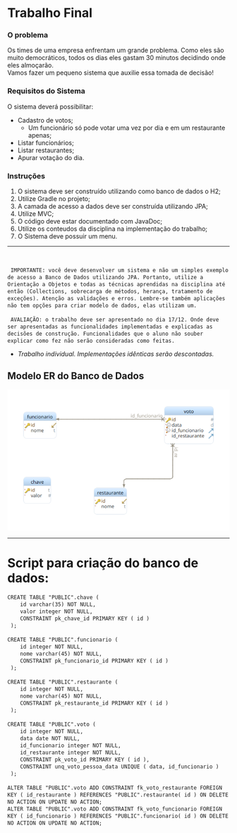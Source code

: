 # Trabalho Final

### O problema
Os times de uma empresa enfrentam um grande problema. Como eles são muito democráticos, todos os dias eles gastam 30 minutos decidindo onde eles almoçarão.<br>
Vamos fazer um pequeno sistema que auxilie essa tomada de decisão!


### Requisitos do Sistema

O sistema deverá possibilitar:

- Cadastro de votos;
    - Um funcionário só pode votar uma vez por dia e em um restaurante apenas;
- Listar funcionários;
- Listar restaurantes;
- Apurar votação do dia.


### Instruções

1. O sistema deve ser construído utilizando como banco de dados o H2;
2. Utilize Gradle no projeto;
3. A camada de acesso a dados deve ser construída utilizando JPA;
4. Utilize MVC;
5. O código deve estar documentado com JavaDoc;
6. Utilize os conteudos da disciplina na implementação do trabalho;
7. O Sistema deve possuir um menu.


--- 
<br>

     IMPORTANTE: você deve desenvolver um sistema e não um simples exemplo de acesso a Banco de Dados utilizando JPA. Portanto, utilize a Orientação a Objetos e todas as técnicas aprendidas na disciplina até então (Collections, sobrecarga de métodos, herança, tratamento de exceções). Atenção as validações e erros. Lembre-se também aplicações não tem opções para criar modelo de dados, elas utilizam um.

     AVALIAÇÃO: o trabalho deve ser apresentado no dia 17/12. Onde deve ser apresentadas as funcionalidades implementadas e explicadas as decisões de construção. Funcionalidades que o aluno não souber explicar como fez não serão consideradas como feitas.

- *Trabalho individual. Implementações idênticas serão descontadas.*

## Modelo ER do Banco de Dados

![Modelo ER do banco de dados](./img/modelo-er-trabalho-final.png)

---

# Script para criação do banco de dados:

    CREATE TABLE "PUBLIC".chave ( 
        id varchar(35) NOT NULL,
        valor integer NOT NULL,
        CONSTRAINT pk_chave_id PRIMARY KEY ( id )
     );
     
    CREATE TABLE "PUBLIC".funcionario ( 
        id integer NOT NULL,
        nome varchar(45) NOT NULL,
        CONSTRAINT pk_funcionario_id PRIMARY KEY ( id )
     );
     
    CREATE TABLE "PUBLIC".restaurante ( 
        id integer NOT NULL,
        nome varchar(45) NOT NULL,
        CONSTRAINT pk_restaurante_id PRIMARY KEY ( id )
     );
     
    CREATE TABLE "PUBLIC".voto ( 
        id integer NOT NULL,
        data date NOT NULL,
        id_funcionario integer NOT NULL,
        id_restaurante integer NOT NULL,
        CONSTRAINT pk_voto_id PRIMARY KEY ( id ),
        CONSTRAINT unq_voto_pessoa_data UNIQUE ( data, id_funcionario ) 
     );
     
    ALTER TABLE "PUBLIC".voto ADD CONSTRAINT fk_voto_restaurante FOREIGN KEY ( id_restaurante ) REFERENCES "PUBLIC".restaurante( id ) ON DELETE NO ACTION ON UPDATE NO ACTION;
    ALTER TABLE "PUBLIC".voto ADD CONSTRAINT fk_voto_funcionario FOREIGN KEY ( id_funcionario ) REFERENCES "PUBLIC".funcionario( id ) ON DELETE NO ACTION ON UPDATE NO ACTION;
